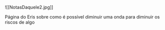 ![[NotasDaquele2.jpg]]

Página do Eris sobre como é possível diminuir uma onda para diminuir os riscos de algo
